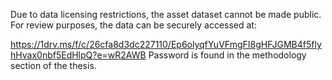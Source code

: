 Due to data licensing restrictions, the asset dataset cannot be made public.
For review purposes, the data can be securely accessed at:

https://1drv.ms/f/c/26cfa8d3dc227110/Ep6olyqfYuVFmgFI8gHFJGMB4f5flyhHvax0nbf5EdHlpQ?e=wR2AWB
Password is found in the methodology section of the thesis.
